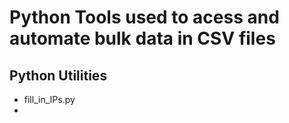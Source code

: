 # Python Tools used to acess and automate bulk data in CSV files

## Python Utilities
 - fill_in_IPs.py
 - 
